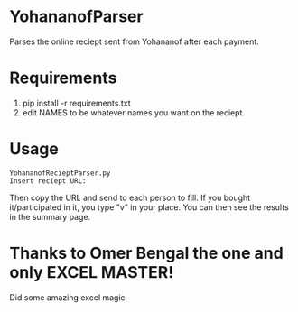 # YohananofParser
Parses the online reciept sent from Yohananof after each payment.

# Requirements
1. pip install -r requirements.txt
2. edit NAMES to be whatever names you want on the reciept.

# Usage
```
YohananofRecieptParser.py
Insert reciept URL: 
```
Then copy the URL and send to each person to fill. If you bought it/participated in it, you type "v" in your place.
You can then see the results in the summary page.

# Thanks to Omer Bengal the one and only EXCEL MASTER!
Did some amazing excel magic
